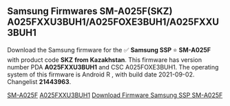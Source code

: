 <h2>Samsung Firmwares SM-A025F(SKZ) A025FXXU3BUH1/A025FOXE3BUH1/A025FXXU3BUH1</h2>
Download the Samsung firmware for the ✅ <strong>Samsung SSP </strong> ⭐ <strong>SM-A025F</strong> with product code <strong>SKZ</strong> <strong> from Kazakhstan</strong>. This firmware has version number PDA <strong>A025FXXU3BUH1</strong> and CSC A025FOXE3BUH1. The operating system of this firmware is Android R , with build date 2021-09-02. Changelist <strong>21443963</strong>.


[SM-A025F](https://samfirm.shop/samsung/model/SM-A025F)
[A025FXXU3BUH1](https://samfirm.shop/samsung/pda/A025FXXU3BUH1)
[Download Firmware Samsung SSP SM-A025F](https://samfirm.shop/samsung/firmware/451358)
